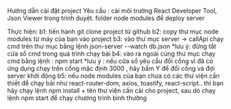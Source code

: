 Hướng dẫn cài đặt project
Yêu cầu : cài môi trường React Developer Tool, Json Viewer trong trình duyệt.
	 folder node modules để deploy server

Thực hiện:
	b1: tiến hành git clone project từ github
	b2: copy thư mục node modules từ máy của bạn vào project
	b3: vào thư mục server -> callApi chạy cmd trên thư mục bằng lệnh
			json-server --watch db.json
	*lưu ý: đừng tắt cửa sổ cmd trong quá trình chạy bài
	b4: vào ra ngoài cùng thư mục chạy cmd bằng lệnh :
			npm start
	*lưu ý : nếu cửa sổ yêu cầu đổi cổng vì đã có ứng dụng chạy trên cổng mặc định 3000 
		, hãy bấm Y để đổi cổng và đợi server khởi động
	b5: nếu node modules của bạn chưa có các thư viện cần thiết để chạy bài như react-router-dom, axios, toastify, react-script..
	    thì bạn hãy chạy lệnh npm install + tên thư viện cần cài cho project, sau dó chạy lệnh npm start để chạy chương trình bình thường